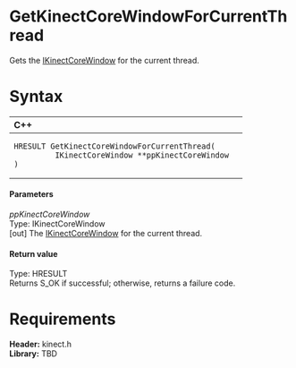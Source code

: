 GetKinectCoreWindowForCurrentThread  
===================================  

Gets the [IKinectCoreWindow](../Interfaces/IKinectCoreWindow_Interface.md) for the current thread. <span id="syntaxSection"></span>

Syntax  
======  

<table>
<colgroup>
<col width="100%" />
</colgroup>
<thead>
<tr class="header">
<th align="left">C++</th>
</tr>
</thead>
<tbody>
<tr class="odd">
<td align="left"><pre><code>HRESULT GetKinectCoreWindowForCurrentThread(  
         IKinectCoreWindow **ppKinectCoreWindow  
)</code></pre></td>
</tr>
</tbody>
</table>

<span id="ID4EK"></span>
#### Parameters  

*ppKinectCoreWindow*    
Type: IKinectCoreWindow  
[out] The [IKinectCoreWindow](../Interfaces/IKinectCoreWindow_Interface.md) for the current thread.  

<span id="ID4ER"></span>
#### Return value  

Type: HRESULT  
Returns S\_OK if successful; otherwise, returns a failure code.  

<span id="requirements"></span>

Requirements  
============  

**Header:** kinect.h  
**Library:** TBD  



<!--Please do not edit the data in the comment block below.-->
<!--
TOCTitle : GetKinectCoreWindowForCurrentThread
RLTitle : GetKinectCoreWindowForCurrentThread
KeywordK : GetKinectCoreWindowForCurrentThread
KeywordF : GetKinectCoreWindowForCurrentThread
KeywordF : Microsoft.Kinect.kinect.GetKinectCoreWindowForCurrentThread(IKinectCoreWindow@)
KeywordA : M:Microsoft.Kinect.kinect.GetKinectCoreWindowForCurrentThread(IKinectCoreWindow@)
AssetID : M:Microsoft.Kinect.kinect.GetKinectCoreWindowForCurrentThread(IKinectCoreWindow@)
Locale : en-us
CommunityContent : 1
APIType : Managed
APILocation : 
APIName : Microsoft.Kinect.kinect.GetKinectCoreWindowForCurrentThread
TargetOS : Windows
TopicType : kbSyntax
DevLang : C++
DocSet : K4Wv2
ProjType : K4Wv2Proj
Technology : Kinect for Windows
Product : Kinect for Windows SDK v2
productversion : 20
-->
